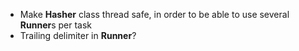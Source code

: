 *   Make **Hasher** class thread safe, in order to be able to use several **Runner**s per task
*   Trailing delimiter in **Runner**?
